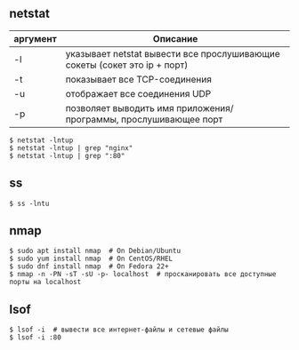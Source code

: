 ## **netstat**
аргумент      | Описание
------------- | -------------
-l            | указывает netstat вывести все прослушивающие сокеты (сокет это ip + порт)
-t            | показывает все TCP-соединения
-u            | отображает все соединения UDP
-p            | позволяет выводить имя приложения/программы, прослушивающее порт


```
$ netstat -lntup
$ netstat -lntup | grep "nginx"
$ netstat -lntup | grep ":80"
```

## **ss** 

```
$ ss -lntu
```

## **nmap** 
```
$ sudo apt install nmap  # On Debian/Ubuntu
$ sudo yum install nmap  # On CentOS/RHEL
$ sudo dnf install nmap  # On Fedora 22+
$ nmap -n -PN -sT -sU -p- localhost  # просканировать все доступные порты на localhost
```

## **lsof**
```
$ lsof -i  # вывести все интернет-файлы и сетевые файлы
$ lsof -i :80
```
